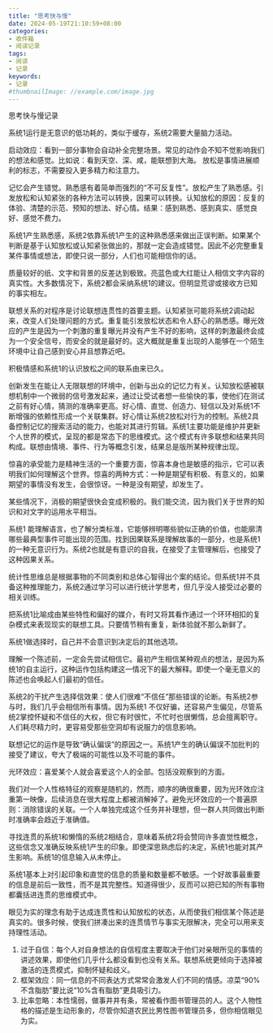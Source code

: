 ```yaml
---
title: "思考快与慢"
date: 2024-05-19T21:10:59+08:00
categories:
- 收件箱
- 阅读记录
tags:
- 阅读
- 记录
keywords:
- 记录
#thumbnailImage: //example.com/image.jpg
---
```

思考快与慢记录
<!--more-->

系统1运行是无意识的低功耗的，类似于缓存，系统2需要大量脑力活动。

启动效应：看到一部分事物会自动补全完整场景。常见的动作会不知不觉影响我们的想法和感觉。比如说：看到天空、深、咸，能联想到大海。
放松是事情进展顺利的标志，不需要投入更多精力和注意力。

记忆会产生错觉。熟悉感有着简单而强烈的“不可反复性”。放松产生了熟悉感。引发放松和认知紧张的各种方法可以转换，因果可以转换。认知放松的原因：反复的体验、清楚的示范、预知的想法、好心情。结果：感到熟悉、感到真实、感觉良好、感觉不费力。

系统1产生熟悉感，系统2依靠系统1产生的这种熟悉感来做出正误判断。如果某个判断是基于认知放松或认知紧张做出的，那就一定会造成错觉。因此不必完整重复某件事情或想法，即使只说一部分，人们也可能相信你的话。

质量较好的纸、文字和背景的反差达到极致。亮蓝色或大红能让人相信文字内容的真实性。大多数情况下，系统2都会采纳系统1的建议。但明显荒谬或接收方已知的事实相左。

联想关系的对程序是讨论联想连贯性的首要主题。认知紧张可能将系统2调动起来，改变人们处理问题的方式。重复能引发放松状态和令人舒心的熟悉感。曝光效应的产生是因为一个刺激的重复曝光并没有产生不好的影响，这样的刺激最终会成为一个安全信号，而安全的就是最好的。这大概就是重复出现的人能够在一个陌生环境中让自己感到安心并且想靠近吧。

积极情感和系统1的认识放松之间的联系由来已久。

创新发生在能让人无限联想的环境中，创新与出众的记忆力有关。认知放松感被联想机制中一个微弱的信号激发起来，通过让受试者想一些愉快的事，使他们在测试之前有好心情，猜测的准确率更高。好心情、直觉、创造力、轻信以及对系统1不断增强的依赖性形成一个关联集群。好心情让系统2放松对行为的控制。系统2具备控制记忆的搜索活动的能力，也能对其进行剪辑。系统1主要功能是维护并更新个人世界的模式，呈现的都是常态下的思维模式。这个模式有许多联想和结果共同构成。联想由情境、事件、行为等概念引发，结果总是版所某种规律出现。

惊喜的承受能力是精神生活的一个重要方面，惊喜本身也是敏感的指示，它可以表明我们如何理解这个世界。惊喜的两种方式：一种是期望有积极、有意义的，如果期望的事情没有发生，会很惊讶。一种是没有期望，却发生了。

某些情况下，消极的期望很快会变成积极的。我们能交流，因为我们关于世界的知识和对文字的运用水平相当。

系统1 能理解语言，也了解分类标准，它能够辨明哪些貌似正确的价值，也能廓清哪些最典型事件可能出现的范围。找到因果联系是理解故事的一部分，也是系统1的一种无意识行为。系统2也就是有意识的自我，在接受了主管理解后，也接受了这种因果关系。

统计性思维总是根据事物的不同类别和总体心智得出个案的结论。但系统1并不具备这种推理能力，系统2通过学习可以进行统计学思考，但几乎没人接受过必要的相关训练。

把系统1比喻成由某些特性和偏好的媒介，有时又将其看作通过一个环环相扣的复杂模式来表现现实的联想工具。只要情节稍有重复，新体验就不那么新鲜了。

系统1做选择时，自己并不会意识到决定后的其他选项。

理解一个陈述前，一定会先尝试相信它。最初产生相信某种观点的想法，是因为系统1的自主运行，这种运作包括构建这一情况下的最大解释。即使一个毫无意义的陈述也会唤起人们最初的信任。

系统2的干扰产生选择信效果：使人们很难“不信任”那些错误的论断。有系统2参与时，我们几乎会相信所有事情。因为系统1 不仅好骗，还容易产生偏见，尽管系统2掌控怀疑和不信任的大权，但它有时很忙，不忙时也很懒惰，总会擅离职守。人们耗尽精力时，更容易受那些空洞却有说服力的信息影响。

联想记忆的运作是导致“确认偏误”的原因之一。系统1产生的确认偏误不加批判的接受了建议，夸大了极端的可能性以及不可能的事件。

光环效应：喜爱某个人就会喜爱这个人的全部。包括没观察到的方面。

我们对一个人性格特征的观察是随机的，然而，顺序的确很重要，因为光环效应注重第一映像，后续消息在很大程度上都被消解掉了。避免光环效应的一个普遍原则：消除错误的关联。一个人单独完成这个任务并补理想，但一群人共同做出判断时准确率会趋近于准确值。

寻找连贯的系统1和懒惰的系统2相结合，意味着系统2将会赞同许多直觉性概念，这些信念又准确反映系统1产生的印象。即使深思熟虑后的决定，系统1也能对其产生影响。系统1的信息输入从未停止。

系统1基本上对引起印象和直觉的信息的质量和数量都不敏感。一个好故事最重要的信息是前后一致性，而不是其完整性。知道得很少，反而可以把已知的所有事物都囊括进连贯的思维模式中。

眼见为实的理念有助于达成连贯性和认知放松的状态，从而使我们相信某个陈述是真实的。很多时候，使我们拼凑出来的连贯情节与事实无限解决，完全可以用来支持理性活动。

1. 过于自信：每个人对自身想法的自信程度主要取决于他们对亲眼所见的事情的讲述效果，即使他们几乎什么都没看到也没有关系。联想系统更倾向于选择被激活的连贯模式，抑制怀疑和歧义。
2. 框架效应：同一信息的不同表达方式常常会激发人们不同的情感。凉菜“90%不含脂肪”要比说“10%含有脂肪”更具吸引力。
3. 比率忽略：本性懦弱，做事井井有条，常被看作图书管理员的人。这个人物性格的描述是生动形象的，尽管你知道农民比男性图书管理员多，但你相信眼见为实。